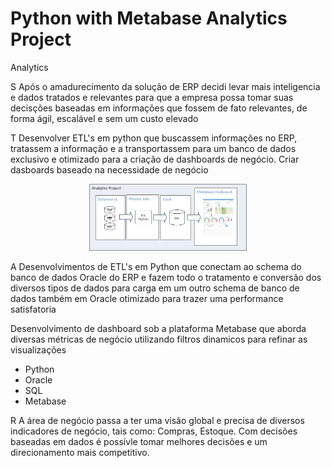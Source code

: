 # Python with Metabase Analytics Project
Analytics

S
Após o amadurecimento da solução de ERP decidi levar mais inteligencia e dados tratados e relevantes para que a empresa possa tomar suas decisções baseadas em informações que fossem de fato relevantes, de forma ágil, escalável e sem um custo elevado
	
T
Desenvolver ETL's em python que buscassem informações no ERP, tratassem a informação e a transportassem para um banco de dados exclusivo e otimizado para a criação de dashboards de negócio. Criar dasboards baseado na necessidade de negócio

<p align="center">
	<img src="estruutra-etl-metabase.jpg" height="50%" width="50%">
</p>


A
Desenvolvimentos de ETL's em Python que conectam ao schema do banco de dados Oracle do ERP e fazem todo o tratamento e conversão dos diversos tipos de dados para carga em um outro schema de banco de dados também em Oracle otimizado para trazer uma performance satisfatoria

Desenvolvimento de dashboard sob a plataforma Metabase que aborda diversas métricas de negócio utilizando filtros dinamicos para refinar as visualizações 

* Python
* Oracle
* SQL
* Metabase

R
A área de negócio passa a ter uma visão global e precisa de diversos indicadores de negócio, tais como: Compras, Estoque. Com decisões baseadas em dados é possívle tomar melhores decisões e um direcionamento mais competitivo. 


